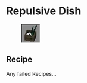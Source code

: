 # Repulsive Dish

<figure><img src="../../../.gitbook/assets/image (4) (1) (1) (1).png" alt=""><figcaption></figcaption></figure>

## Recipe

Any failed Recipes...
